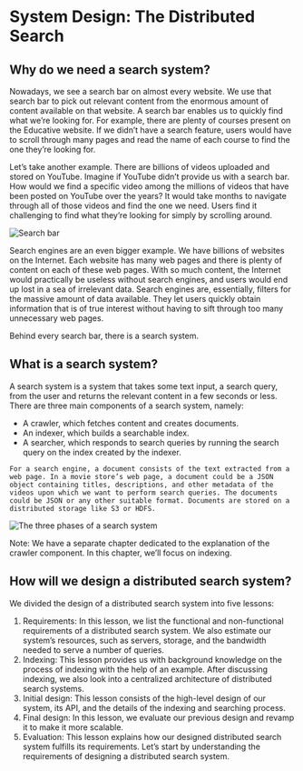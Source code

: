 # System Design: The Distributed Search
## Why do we need a search system?
Nowadays, we see a search bar on almost every website. We use that search bar to pick out relevant content from the enormous amount of content available on that website. A search bar enables us to quickly find what we’re looking for. For example, there are plenty of courses present on the Educative website. If we didn’t have a search feature, users would have to scroll through many pages and read the name of each course to find the one they’re looking for.

Let’s take another example. There are billions of videos uploaded and stored on YouTube. Imagine if YouTube didn’t provide us with a search bar. How would we find a specific video among the millions of videos that have been posted on YouTube over the years? It would take months to navigate through all of those videos and find the one we need. Users find it challenging to find what they’re looking for simply by scrolling around.

![Search bar](./searchBar.jpg)

Search engines are an even bigger example. We have billions of websites on the Internet. Each website has many web pages and there is plenty of content on each of these web pages. With so much content, the Internet would practically be useless without search engines, and users would end up lost in a sea of irrelevant data. Search engines are, essentially, filters for the massive amount of data available. They let users quickly obtain information that is of true interest without having to sift through too many unnecessary web pages.

Behind every search bar, there is a search system.

## What is a search system?
A search system is a system that takes some text input, a search query, from the user and returns the relevant content in a few seconds or less. There are three main components of a search system, namely:

- A crawler, which fetches content and creates documents.
- An indexer, which builds a searchable index.
- A searcher, which responds to search queries by running the search query on the index created by the indexer.

```
For a search engine, a document consists of the text extracted from a web page. In a movie store’s web page, a document could be a JSON object containing titles, descriptions, and other metadata of the videos upon which we want to perform search queries. The documents could be JSON or any other suitable format. Documents are stored on a distributed storage like S3 or HDFS.
```

![The three phases of a search system](./3phases.jpg)

Note: We have a separate chapter dedicated to the explanation of the crawler component. In this chapter, we’ll focus on indexing.

## How will we design a distributed search system?
We divided the design of a distributed search system into five lessons:

1. Requirements: In this lesson, we list the functional and non-functional requirements of a distributed search system. We also estimate our system’s resources, such as servers, storage, and the bandwidth needed to serve a number of queries.
2. Indexing: This lesson provides us with background knowledge on the process of indexing with the help of an example. After discussing indexing, we also look into a centralized architecture of distributed search systems.
3. Initial design: This lesson consists of the high-level design of our system, its API, and the details of the indexing and searching process.
4. Final design: In this lesson, we evaluate our previous design and revamp it to make it more scalable.
5. Evaluation: This lesson explains how our designed distributed search system fulfills its requirements.
Let’s start by understanding the requirements of designing a distributed search system.
